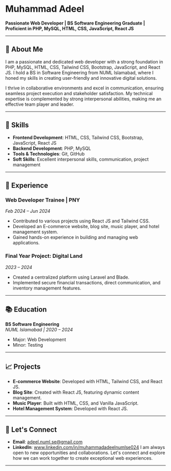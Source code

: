 
# Muhammad Adeel

**Passionate Web Developer | BS Software Engineering Graduate | Proficient in PHP, MySQL, HTML, CSS, JavaScript, React JS**

---

## 👋 About Me

I am a passionate and dedicated web developer with a strong foundation in PHP, MySQL, HTML, CSS, Tailwind CSS, Bootstrap, JavaScript, and React JS. I hold a BS in Software Engineering from NUML Islamabad, where I honed my skills in creating user-friendly and innovative digital solutions.

I thrive in collaborative environments and excel in communication, ensuring seamless project execution and stakeholder satisfaction. My technical expertise is complemented by strong interpersonal abilities, making me an effective team player and leader.

---

## 🌟 Skills

- **Frontend Development**: HTML, CSS, Tailwind CSS, Bootstrap, JavaScript, React JS
- **Backend Development**: PHP, MySQL
- **Tools & Technologies**: Git, GitHub
- **Soft Skills**: Excellent interpersonal skills, communication, project management

---

## 💼 Experience

### Web Developer Trainee | PNY
*Feb 2024 – Jun 2024*

- Contributed to various projects using React JS and Tailwind CSS.
- Developed an E-commerce website, blog site, music player, and hotel management system.
- Gained hands-on experience in building and managing web applications.

### Final Year Project: Digital Land
*2023 – 2024*

- Created a centralized platform using Laravel and Blade.
- Implemented secure financial transactions, direct communication, and inventory management features.

---

## 📚 Education

**BS Software Engineering**  
*NUML Islamabad | 2020 – 2024*  
- Major: Web Development
- Minor: Testing

---

## 📈 Projects

- **E-commerce Website**: Developed with HTML, Tailwind CSS, and React JS.
- **Blog Site**: Created with React JS, featuring dynamic content management.
- **Music Player**: Built with HTML, CSS, and Vanilla JavaScript.
- **Hotel Management System**: Developed with React JS.

---

## 🚀 Let's Connect

- **Email**: adeel.numl.se@gmail.com
- **LinkedIn**: www.linkedin.com/in/muhammadadeelnumlse024
I am always open to new opportunities and collaborations. Let's connect and explore how we can work together to create exceptional web experiences.

---
